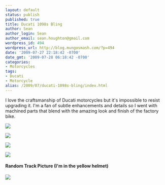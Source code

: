 ```yaml
---
layout: default
status: publish
published: true
title: Ducati 1098s Bling
author: Sean
author_login: Sean
author_email: sean.houghton@gmail.com
wordpress_id: 494
wordpress_url: http://blog.mungosmash.com/?p=494
date: '2009-07-27 22:18:42 -0700'
date_gmt: '2009-07-28 06:18:42 -0700'
categories:
- Motorcycles
tags:
- Ducati
- Motorcycle
alias: /2009/07/ducati-1098s-bling/index.html
---
```

I love the craftsmanship of Ducati motorcycles but it's impossible to resist upgrading it.  I'm a fan of subtle enhancements and details so I went with machined parts that blend with the amazing look and finish of the factory bike.

[![]({{site.url_root}}/media/2009/07/IMG_0786-300x200.png)]({{site.url_root}}/media/2009/07/IMG_0786.png)

[![]({{site.url_root}}/media/2009/07/IMG_0788-300x200.png)]({{site.url_root}}/media/2009/07/IMG_0788.png)

[![]({{site.url_root}}/media/2009/07/IMG_0800-300x200.png)]({{site.url_root}}/media/2009/07/IMG_0800.png)

[![]({{site.url_root}}/media/2009/07/IMG_0796-300x200.png)]({{site.url_root}}/media/2009/07/IMG_0796.png)

#### Random Track Picture (I'm in the yellow helmet)

[![]({{site.url_root}}/media/2009/07/PICT0004-300x225.png)]({{site.url_root}}/media/2009/07/PICT0004.png)
